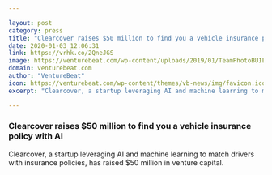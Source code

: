 ```yaml
---

layout: post
category: press
title: "Clearcover raises $50 million to find you a vehicle insurance policy with AI"
date: 2020-01-03 12:06:31
link: https://vrhk.co/2QneJGS
image: https://venturebeat.com/wp-content/uploads/2019/01/TeamPhotoBUILTIN_withlogo-e1577736095592.jpg?w=1200&strip=all
domain: venturebeat.com
author: "VentureBeat"
icon: https://venturebeat.com/wp-content/themes/vb-news/img/favicon.ico
excerpt: "Clearcover, a startup leveraging AI and machine learning to match drivers with insurance policies, has raised $50 million in venture capital."

---
```


### Clearcover raises $50 million to find you a vehicle insurance policy with AI

Clearcover, a startup leveraging AI and machine learning to match drivers with insurance policies, has raised $50 million in venture capital.